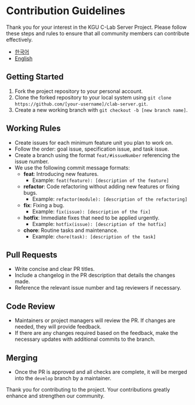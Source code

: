 # Contribution Guidelines
Thank you for your interest in the KGU C-Lab Server Project. Please follow these steps and rules to ensure that all community members can contribute effectively.

- [한국어](CONTRIBUTING.md)
- [English](CONTRIBUTING_EN.md)

## Getting Started
1. Fork the project repository to your personal account.
2. Clone the forked repository to your local system using `git clone https://github.com/[your-username]/clab-server.git`.
3. Create a new working branch with `git checkout -b [new branch name]`.

## Working Rules
- Create issues for each minimum feature unit you plan to work on.
- Follow the order: goal issue, specification issue, and task issue.
- Create a branch using the format `feat/#issueNumber` referencing the issue number.
- We use the following commit message formats:
    - **feat**: Introducing new features.
        - Example: `feat(feature): [description of the feature]`
    - **refactor**: Code refactoring without adding new features or fixing bugs.
        - Example: `refactor(module): [description of the refactoring]`
    - **fix**: Fixing a bug.
        - Example: `fix(issue): [description of the fix]`
    - **hotfix**: Immediate fixes that need to be applied urgently.
        - Example: `hotfix(issue): [description of the hotfix]`
    - **chore**: Routine tasks and maintenance.
        - Example: `chore(task): [description of the task]`

## Pull Requests
- Write concise and clear PR titles.
- Include a changelog in the PR description that details the changes made.
- Reference the relevant issue number and tag reviewers if necessary.

## Code Review
- Maintainers or project managers will review the PR. If changes are needed, they will provide feedback.
- If there are any changes required based on the feedback, make the necessary updates with additional commits to the branch.

## Merging
- Once the PR is approved and all checks are complete, it will be merged into the `develop` branch by a maintainer.

Thank you for contributing to the project. Your contributions greatly enhance and strengthen our community.
